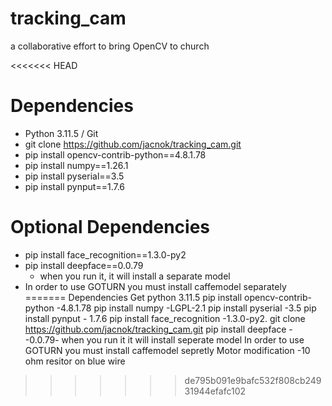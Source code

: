 # tracking_cam
a collaborative effort to bring OpenCV to church

<<<<<<< HEAD
# Dependencies
- Python 3.11.5 / Git
- git clone https://github.com/jacnok/tracking_cam.git
- pip install opencv-contrib-python==4.8.1.78
- pip install numpy==1.26.1
- pip install pyserial==3.5
- pip install pynput==1.7.6

# Optional Dependencies
- pip install face_recognition==1.3.0-py2
- pip install deepface==0.0.79
    - when you run it, it will install a separate model
- In order to use GOTURN you must install caffemodel separately
=======
Dependencies
Get python 3.11.5
pip install opencv-contrib-python         -4.8.1.78
pip install numpy           -LGPL-2.1
pip install pyserial   -3.5
pip install pynput    - 1.7.6
pip install face_recognition  -1.3.0-py2.
git clone https://github.com/jacnok/tracking_cam.git
pip install deepface   --0.0.79- when you run it it will install seperate model
In order to use GOTURN you must install caffemodel sepretly
Motor modification -10 ohm resitor on blue wire
>>>>>>> de795b091e9bafc532f808cb24931944efafc102

